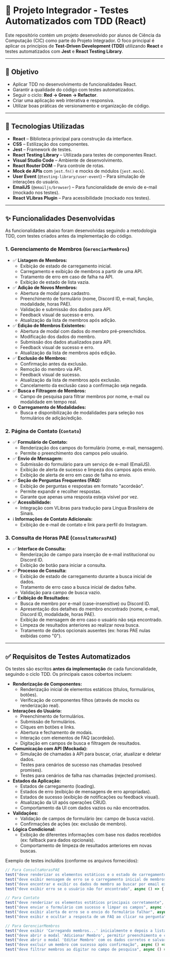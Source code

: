 # 🧪 Projeto Integrador - Testes Automatizados com TDD (React)

Este repositório contém um projeto desenvolvido por alunos de Ciência da Computação (CIC) como parte do Projeto Integrador. O foco principal é aplicar os princípios de **Test-Driven Development (TDD)** utilizando **React** e testes automatizados com **Jest** e **React Testing Library**.

---

## 🎯 Objetivo

- Aplicar TDD no desenvolvimento de funcionalidades React.
- Garantir a qualidade do código com testes automatizados.
- Seguir o ciclo: **Red → Green → Refactor**.
- Criar uma aplicação web interativa e responsiva.
- Utilizar boas práticas de versionamento e organização de código.

---

## 🔧 Tecnologias Utilizadas

- **React** – Biblioteca principal para construção da interface.
- **CSS** – Estilização dos componentes.
- **Jest** – Framework de testes.
- **React Testing Library** – Utilizada para testes de componentes React.
- **Visual Studio Code** – Ambiente de desenvolvimento.
- **React Router DOM** – Para controle de rotas.
- **Mock de APIs** com `jest.fn()` e mocks de módulos (`jest.mock`).
- **User Event** (`@testing-library/user-event`) – Para simulação de interações do usuário.
- **EmailJS** (`@emailjs/browser`) – Para funcionalidade de envio de e-mail (mockado nos testes).
- **React VLibras Plugin** – Para acessibilidade (mockado nos testes).

---

## ✨ Funcionalidades Desenvolvidas

As funcionalidades abaixo foram desenvolvidas seguindo a metodologia TDD, com testes criados antes da implementação do código.

### 1. Gerenciamento de Membros (`GerenciarMembros`)
   - ✅ **Listagem de Membros:**
     - Exibição de estado de carregamento inicial.
     - Carregamento e exibição de membros a partir de uma API.
     - Tratamento de erro em caso de falha na API.
     - Exibição de estado de lista vazia.
   - ✅ **Adição de Novos Membros:**
     - Abertura de modal para cadastro.
     - Preenchimento de formulário (nome, Discord ID, e-mail, função, modalidade, horas PAE).
     - Validação e submissão dos dados para API.
     - Feedback visual de sucesso e erro.
     - Atualização da lista de membros após adição.
   - ✅ **Edição de Membros Existentes:**
     - Abertura de modal com dados do membro pré-preenchidos.
     - Modificação dos dados do membro.
     - Submissão dos dados atualizados para API.
     - Feedback visual de sucesso e erro.
     - Atualização da lista de membros após edição.
   - ✅ **Exclusão de Membros:**
     - Confirmação antes da exclusão.
     - Remoção do membro via API.
     - Feedback visual de sucesso.
     - Atualização da lista de membros após exclusão.
     - Cancelamento da exclusão caso a confirmação seja negada.
   - ✅ **Busca e Filtragem de Membros:**
     - Campo de pesquisa para filtrar membros por nome, e-mail ou modalidade em tempo real.
   - ⚙️ **Carregamento de Modalidades:**
     - Busca e disponibilização de modalidades para seleção nos formulários de adição/edição.

### 2. Página de Contato (`Contato`)
   - ✅ **Formulário de Contato:**
     - Renderização dos campos do formulário (nome, e-mail, mensagem).
     - Permite o preenchimento dos campos pelo usuário.
   - ✅ **Envio de Mensagem:**
     - Submissão do formulário para um serviço de e-mail (EmailJS).
     - Exibição de alerta de sucesso e limpeza dos campos após envio.
     - Exibição de alerta de erro em caso de falha no envio.
   - ✅ **Seção de Perguntas Frequentes (FAQ):**
     - Exibição de perguntas e respostas em formato "acordeão".
     - Permite expandir e recolher respostas.
     - Garante que apenas uma resposta esteja visível por vez.
   - ✅ **Acessibilidade:**
     - Integração com VLibras para tradução para Língua Brasileira de Sinais.
   - ℹ️ **Informações de Contato Adicionais:**
     - Exibição de e-mail de contato e link para perfil do Instagram.

### 3. Consulta de Horas PAE (`ConsultaHorasPAE`)
   - ✅ **Interface de Consulta:**
     - Renderização de campo para inserção de e-mail institucional ou Discord ID.
     - Exibição de botão para iniciar a consulta.
   - ✅ **Processo de Consulta:**
     - Exibição de estado de carregamento durante a busca inicial de dados.
     - Tratamento de erro caso a busca inicial de dados falhe.
     - Validação para campo de busca vazio.
   - ✅ **Exibição de Resultados:**
     - Busca de membro por e-mail (case-insensitive) ou Discord ID.
     - Apresentação dos detalhes do membro encontrado (nome, e-mail, Discord ID, modalidade, horas PAE).
     - Exibição de mensagem de erro caso o usuário não seja encontrado.
     - Limpeza de resultados anteriores ao realizar nova busca.
     - Tratamento de dados opcionais ausentes (ex: horas PAE nulas exibidas como "0").

---

## ✅ Requisitos de Testes Automatizados

Os testes são escritos **antes da implementação** de cada funcionalidade, seguindo o ciclo TDD. Os principais casos cobertos incluem:

- **Renderização de Componentes:**
  - Renderização inicial de elementos estáticos (títulos, formulários, botões).
  - Verificação de componentes filhos (através de mocks ou renderização real).
- **Interações do Usuário:**
  - Preenchimento de formulários.
  - Submissão de formulários.
  - Cliques em botões e links.
  - Abertura e fechamento de modais.
  - Interação com elementos de FAQ (acordeão).
  - Digitação em campos de busca e filtragem de resultados.
- **Comunicação com API (Mockada):**
  - Simulação de chamadas à API para buscar, criar, atualizar e deletar dados.
  - Testes para cenários de sucesso nas chamadas (resolved promises).
  - Testes para cenários de falha nas chamadas (rejected promises).
- **Estados da Aplicação:**
  - Estados de carregamento (loading).
  - Estados de erro (exibição de mensagens de erro apropriadas).
  - Estados de sucesso (exibição de notificações ou feedback visual).
  - Atualização da UI após operações CRUD.
  - Comportamento da UI com dados vazios ou não encontrados.
- **Validações:**
  - Validação de campos de formulário (ex: campo de busca vazio).
  - Confirmações de ações (ex: exclusão de membro).
- **Lógica Condicional:**
  - Exibição de diferentes informações com base nos dados recebidos (ex: fallback para dados opcionais).
  - Comportamento de limpeza de resultados anteriores em novas buscas.

Exemplo de testes incluídos (conforme os arquivos fornecidos):
```javascript
// Para ConsultaHorasPAE
test("deve renderizar os elementos estáticos e o estado de carregamento inicial", async () => { /*...*/ });
test("deve exibir mensagem de erro se o carregamento inicial de membros falhar", async () => { /*...*/ });
test("deve encontrar e exibir os dados do membro ao buscar por email existente (case-insensitive)", async () => { /*...*/ });
test("deve exibir erro se o usuário não for encontrado", async () => { /*...*/ });

// Para Contato
test("deve renderizar os elementos estáticos principais corretamente", () => { /*...*/ });
test("deve enviar o formulário com sucesso e limpar os campos", async () => { /*...*/ });
test("deve exibir alerta de erro se o envio do formulário falhar", async () => { /*...*/ });
test("deve exibir e ocultar a resposta de um FAQ ao clicar na pergunta", async () => { /*...*/ });

// Para GerenciarMembros
test("deve exibir 'Carregando membros...' inicialmente e depois a lista de membros", async () => { /*...*/ });
test("deve abrir o modal 'Adicionar Membro', permitir preenchimento e chamar createMember ao salvar", async () => { /*...*/ });
test("deve abrir o modal 'Editar Membro' com os dados corretos e salvar as alterações", async () => { /*...*/ });
test("deve excluir um membro com sucesso após confirmação", async () => { /*...*/ });
test("deve filtrar membros ao digitar no campo de pesquisa", async () => { /*...*/ });
